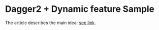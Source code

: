 Dagger2 + Dynamic feature Sample
===
The article describes the main idea: [see link](https://medium.com/@star_zero/dynamic-feature-module%E3%81%A8dagger-b6332098ab70).
